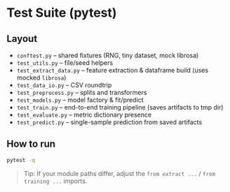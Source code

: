 # Test Suite (pytest)

## Layout
- `conftest.py` – shared fixtures (RNG, tiny dataset, mock librosa)
- `test_utils.py` – file/seed helpers
- `test_extract_data.py` – feature extraction & dataframe build (uses mocked `librosa`)
- `test_data_io.py` – CSV roundtrip
- `test_preprocess.py` – splits and transformers
- `test_models.py` – model factory & fit/predict
- `test_train.py` – end-to-end training pipeline (saves artifacts to tmp dir)
- `test_evaluate.py` – metric dictionary presence
- `test_predict.py` – single-sample prediction from saved artifacts

## How to run
```bash
pytest -q
```

> Tip: If your module paths differ, adjust the `from extract ...` / `from training ...` imports.
